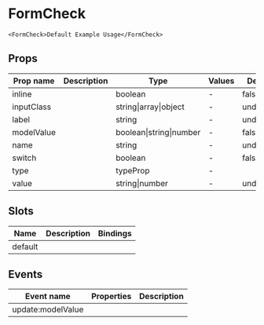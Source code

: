 # FormCheck

```vue live
<FormCheck>Default Example Usage</FormCheck>
```

## Props

| Prop name  | Description | Type                    | Values | Default   |
| ---------- | ----------- | ----------------------- | ------ | --------- |
| inline     |             | boolean                 | -      | false     |
| inputClass |             | string\|array\|object   | -      | undefined |
| label      |             | string                  | -      | undefined |
| modelValue |             | boolean\|string\|number | -      | false     |
| name       |             | string                  | -      | undefined |
| switch     |             | boolean                 | -      | false     |
| type       |             | typeProp                | -      |           |
| value      |             | string\|number          | -      | undefined |

## Slots

| Name    | Description | Bindings |
| ------- | ----------- | -------- |
| default |             |          |

## Events

| Event name        | Properties | Description |
| ----------------- | ---------- | ----------- |
| update:modelValue |            |
